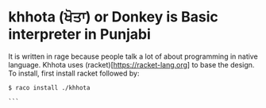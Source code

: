 # khhota (ਖੋਤਾ) or Donkey is Basic interpreter in Punjabi 
It is written in rage because people talk a lot of about programming in native language. Khhota uses (racket)[https://racket-lang.org] to base the design. To install, first install racket followed by:

````console
$ raco install ./khhota

```


